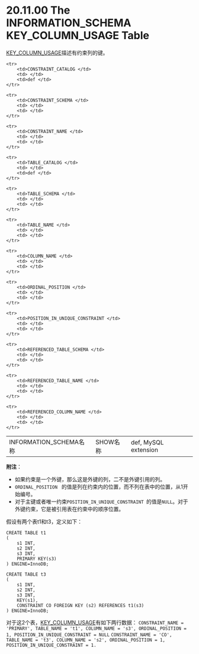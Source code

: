 # 20.11.00 The INFORMATION_SCHEMA KEY_COLUMN_USAGE Table

[KEY_COLUMN_USAGE](./20.11.00_The_INFORMATION_SCHEMA_KEY_COLUMN_USAGE_Table.md)描述有约束列的键。

<table>
    <tr>
        <td>INFORMATION_SCHEMA名称</td>
		<td>SHOW名称</td>
		<td>def, MySQL extension</td>
    </tr>   
 	    
	<tr>
        <td>CONSTRAINT_CATALOG </td>
		<td> </td>
		<td>def </td>
    </tr>

	<tr>
        <td>CONSTRAINT_SCHEMA </td>
		<td> </td>
		<td> </td>
    </tr>

	<tr>
        <td>CONSTRAINT_NAME </td>
		<td> </td>
		<td> </td>
    </tr>

	<tr>
        <td>TABLE_CATALOG </td>
		<td> </td>
		<td>def </td>
    </tr>

	<tr>
        <td>TABLE_SCHEMA </td>
		<td> </td>
		<td> </td>
    </tr>

	<tr>
        <td>TABLE_NAME </td>
		<td> </td>
		<td> </td>
    </tr>

	<tr>
        <td>COLUMN_NAME </td>
		<td> </td>
		<td> </td>
    </tr>

	<tr>
        <td>ORDINAL_POSITION </td>
		<td> </td>
		<td> </td>
    </tr>

	<tr>
        <td>POSITION_IN_UNIQUE_CONSTRAINT </td>
		<td> </td>
		<td> </td>
    </tr>

	<tr>
        <td>REFERENCED_TABLE_SCHEMA </td>
		<td> </td>
		<td> </td>
    </tr>

	<tr>
        <td>REFERENCED_TABLE_NAME </td>
		<td> </td>
		<td> </td>
    </tr>

	<tr>
        <td>REFERENCED_COLUMN_NAME </td>
		<td> </td>
		<td> </td>
    </tr>
</table>

**附注**：

- 如果约束是一个外键，那么这是外键的列，二不是外键引用的列。
- `ORDINAL_POSITION ` 的值是列在约束内的位置，而不列在表中的位置，从1开始编号。
- 对于主键或者唯一约束`POSITION_IN_UNIQUE_CONSTRAINT `的值是`NULL`。对于外键约束，它是被引用表在约束中的顺序位置。

假设有两个表t1和t3，定义如下：

	CREATE TABLE t1
	(
	    s1 INT,
	    s2 INT,
	    s3 INT,
	    PRIMARY KEY(s3)
	) ENGINE=InnoDB;
	
	CREATE TABLE t3
	(
	    s1 INT,
	    s2 INT,
	    s3 INT,
	    KEY(s1),
	    CONSTRAINT CO FOREIGN KEY (s2) REFERENCES t1(s3)
	) ENGINE=InnoDB;

对于这2个表，[KEY_COLUMN_USAGE](./20.11.00_The_INFORMATION_SCHEMA_KEY_COLUMN_USAGE_Table.md)有如下两行数据：
`CONSTRAINT_NAME = 'PRIMARY', TABLE_NAME = 't1', COLUMN_NAME = 's3', ORDINAL_POSITION = 1, POSITION_IN_UNIQUE_CONSTRAINT = NULL`
`CONSTRAINT_NAME = 'CO', TABLE_NAME = 't3', COLUMN_NAME = 's2', ORDINAL_POSITION = 1, POSITION_IN_UNIQUE_CONSTRAINT = 1.`